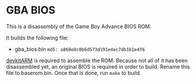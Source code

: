 # GBA BIOS
This is a disassembly of the Game Boy Advance BIOS ROM.

It builds the following file:
* gba_bios.bin `md5: a860e8c0b6d573d191e4ec7db1b1e4f6`

[devkitARM](http://devkitpro.org/wiki/Getting_Started/devkitARM) is required to assemble the ROM. Because not all of it has been disassembled yet, an original BIOS is required in order to build. Rename this file to baserom.bin. Once that is done, run `make` to build.
